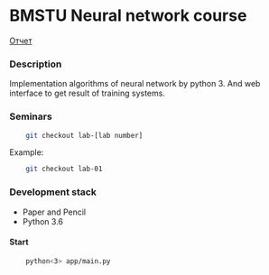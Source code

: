 # BMSTU Neural network course

[Отчет](/report.md)  

### Description
Implementation algorithms of neural network by python 3. And web interface to get result of training systems. 

### Seminars
```bash
    git checkout lab-[lab number]
```  
Example:  
```bash
    git checkout lab-01
```

### Development stack
* Paper and Pencil
* Python 3.6


#### Start
```bash
    python<3> app/main.py 
```
